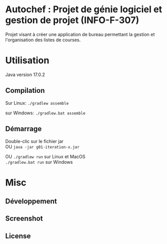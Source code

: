 # Autochef : Projet de génie logiciel et gestion de projet (INFO-F-307)

Projet visant à créer une application de bureau permettant la gestion et l'organisation des listes de courses.

# Utilisation

Java version 17.0.2

## Compilation

Sur Linux:
`./gradlew assemble`

sur Windows:
`./gradlew.bat assemble`
## Démarrage 
Double-clic sur le fichier jar  
OU `java -jar g01-iteration-x.jar`  

OU `./gradlew run` sur Linux et MacOS  
`./gradlew.bat run` sur Windows
# Misc

## Développement

## Screenshot

## License
